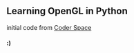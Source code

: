 ## Learning OpenGL in Python

initial code from [Coder Space](https://www.youtube.com/@CoderSpaceChannel)
#### :)